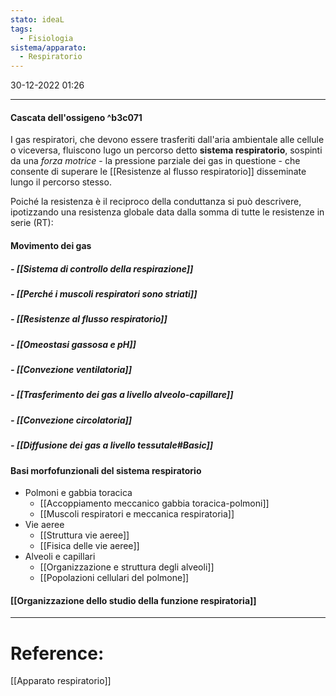 ```yaml
---
stato: ideaL
tags:
  - Fisiologia
sistema/apparato:
  - Respiratorio
---
```

30-12-2022 01:26

--- 

#### Cascata dell'ossigeno ^b3c071
I gas respiratori, che devono essere trasferiti dall'aria ambientale alle cellule o viceversa, fluiscono lugo un percorso detto **sistema respiratorio**, sospinti da una *forza motrice* - la pressione parziale dei gas in questione - che consente di superare le [[Resistenze al flusso respiratorio]] disseminate lungo il percorso stesso.

Poiché la resistenza è il reciproco della conduttanza si può descrivere, ipotizzando una resistenza globale data dalla somma di tutte le resistenze in serie (RT):


#### Movimento dei gas

##### - [[Sistema di controllo della respirazione]]
##### - [[Perché i muscoli respiratori sono striati]]
##### - [[Resistenze al flusso respiratorio]]
##### - [[Omeostasi gassosa e pH]]
##### - [[Convezione ventilatoria]]
##### - [[Trasferimento dei gas a livello alveolo-capillare]]
##### - [[Convezione circolatoria]]
##### - [[Diffusione dei gas a livello tessutale#Basic]] 
#### Basi morfofunzionali del sistema respiratorio
- Polmoni e gabbia toracica
	- [[Accoppiamento meccanico gabbia toracica-polmoni]]
	- [[Muscoli respiratori e meccanica respiratoria]]
- Vie aeree
	- [[Struttura vie aeree]]
	- [[Fisica delle vie aeree]]
- Alveoli e capillari
	- [[Organizzazione e struttura degli alveoli]]
	- [[Popolazioni cellulari del polmone]]
#### [[Organizzazione dello studio della funzione respiratoria]]















--- 
# Reference:
[[Apparato respiratorio]]

